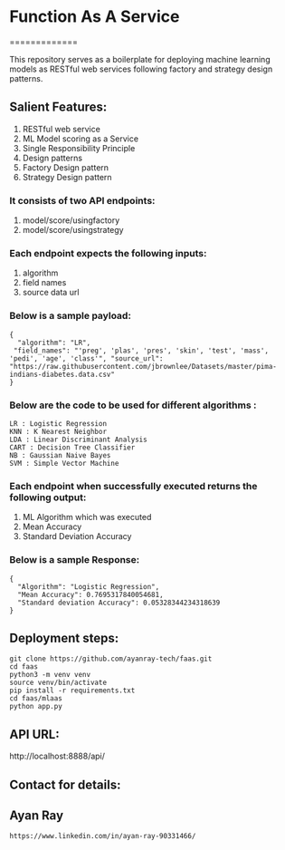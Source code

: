 # Function As A Service
=============


This repository serves as a boilerplate for deploying machine learning models
as RESTful web services following factory and strategy design patterns.


## Salient Features:


1. RESTful web service
2. ML Model scoring as a Service
3. Single Responsibility Principle
4. Design patterns
5. Factory Design pattern
6. Strategy Design pattern


### It consists of two API endpoints:


1. model/score/usingfactory
2. model/score/usingstrategy


### Each endpoint expects the following inputs:


1. algorithm
2. field names
3. source data url


### Below is a sample payload:


```
{
  "algorithm": "LR",
 "field_names": "'preg', 'plas', 'pres', 'skin', 'test', 'mass', 'pedi', 'age', 'class'", "source_url": "https://raw.githubusercontent.com/jbrownlee/Datasets/master/pima-indians-diabetes.data.csv"
}
```

### Below are the code to be used for different algorithms :

```
LR : Logistic Regression
KNN : K Nearest Neighbor
LDA : Linear Discriminant Analysis
CART : Decision Tree Classifier
NB : Gaussian Naive Bayes
SVM : Simple Vector Machine
```
### Each endpoint when successfully executed returns the following output:


1. ML Algorithm which was executed
2. Mean Accuracy
3. Standard Deviation Accuracy


### Below is a sample Response:


```
{
  "Algorithm": "Logistic Regression",
  "Mean Accuracy": 0.7695317840054681,
  "Standard deviation Accuracy": 0.05328344234318639
}
```


## Deployment steps:

```
git clone https://github.com/ayanray-tech/faas.git
cd faas
python3 -m venv venv
source venv/bin/activate
pip install -r requirements.txt
cd faas/mlaas
python app.py
```


## API URL:
http://localhost:8888/api/


## Contact for details:

## Ayan Ray
```
https://www.linkedin.com/in/ayan-ray-90331466/
```
